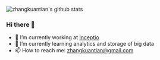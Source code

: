 ![zhangkuantian's github stats](https://github-readme-stats.vercel.app/api?username=zhangkuantian&show_icons=true&theme=radical&include_all_commits=true)

### Hi there 👋

- 🔭 I’m currently working at [Inceptio](https://en.inceptio.ai/)
- 🌱 I’m currently learning analytics and storage of big data
- 📫 How to reach me: zhangkuantian@gmail.com
